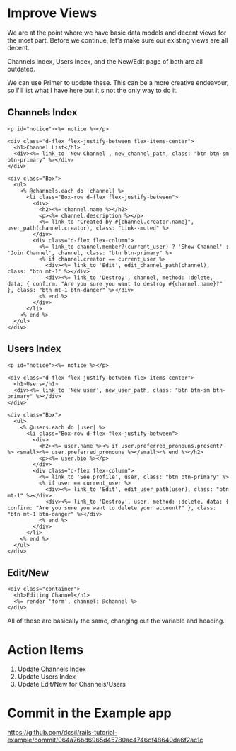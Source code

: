 # Improve Views

We are at the point where we have basic data models and decent views for the most part. Before we continue, let's make sure our existing views are all decent.

Channels Index, Users Index, and the New/Edit page of both are all outdated.

We can use Primer to update these. This can be a more creative endeavour, so I'll list what I have here but it's not the only way to do it.

## Channels Index

```erb
<p id="notice"><%= notice %></p>

<div class="d-flex flex-justify-between flex-items-center">
  <h1>Channel List</h1>
  <div><%= link_to 'New Channel', new_channel_path, class: "btn btn-sm btn-primary" %></div>
</div>

<div class="Box">
  <ul>
    <% @channels.each do |channel| %>
      <li class="Box-row d-flex flex-justify-between">
        <div>
          <h2><%= channel.name %></h2>
          <p><%= channel.description %></p>
          <%= link_to "Created by #{channel.creator.name}", user_path(channel.creator), class: "Link--muted" %>
        </div>
        <div class="d-flex flex-column">
          <%= link_to channel.member?(current_user) ? 'Show Channel' : 'Join Channel', channel, class: "btn btn-primary" %>
          <% if channel.creator == current_user %>
            <div><%= link_to 'Edit', edit_channel_path(channel), class: "btn mt-1" %></div>
            <div><%= link_to 'Destroy', channel, method: :delete, data: { confirm: "Are you sure you want to destroy #{channel.name}?" }, class: "btn mt-1 btn-danger" %></div>
          <% end %>
        </div>
      </li>
    <% end %>
  </ul>
</div>
```

## Users Index

```erb
<p id="notice"><%= notice %></p>

<div class="d-flex flex-justify-between flex-items-center">
  <h1>Users</h1>
  <div><%= link_to 'New user', new_user_path, class: "btn btn-sm btn-primary" %></div>
</div>

<div class="Box">
  <ul>
    <% @users.each do |user| %>
      <li class="Box-row d-flex flex-justify-between">
        <div>
          <h2><%= user.name %><% if user.preferred_pronouns.present? %> <small><%= user.preferred_pronouns %></small><% end %></h2>
          <p><%= user.bio %></p>
        </div>
        <div class="d-flex flex-column">
          <%= link_to 'See profile', user, class: "btn btn-primary" %>
          <% if user == current_user %>
            <div><%= link_to 'Edit', edit_user_path(user), class: "btn mt-1" %></div>
            <div><%= link_to 'Destroy', user, method: :delete, data: { confirm: "Are you sure you want to delete your account?" }, class: "btn mt-1 btn-danger" %></div>
          <% end %>
        </div>
      </li>
    <% end %>
  </ul>
</div>
```

## Edit/New

```erb
<div class="container">
  <h1>Editing Channel</h1>
  <%= render 'form', channel: @channel %>
</div>
```

All of these are basically the same, changing out the variable and heading.

# Action Items

1. Update Channels Index
2. Update Users Index
3. Update Edit/New for Channels/Users

# Commit in the Example app

https://github.com/dcsil/rails-tutorial-example/commit/064a76bd6965d45780ac4746df48640da6f2ac1c